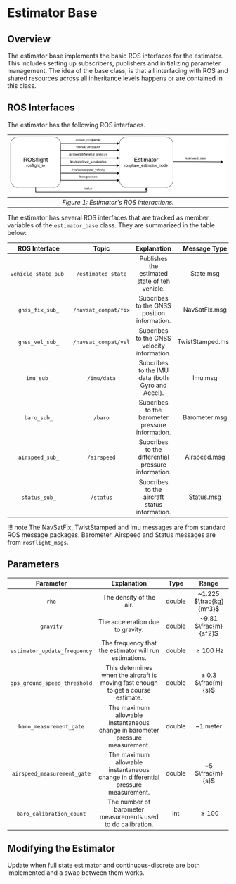 # Estimator Base

## Overview

The estimator base implements the basic ROS interfaces for the estimator.
This includes setting up subscribers, publishers and initializing parameter management.
The idea of the base class, is that all interfacing with ROS and shared resources across all inheritance levels happens or are contained in this class.

## ROS Interfaces

The estimator has the following ROS interfaces.

| ![Diagram of Estimator ROS Sensors](../../../assets/estimator_assets/estimator_ros_input_output.png "Estimator ROS Sensors") |
|:--:|
|*Figure 1: Estimator's ROS interactions.*|

The estimator has several ROS interfaces that are tracked as member variables of the `estimator_base` class.
They are summarized in the table below:

| ROS Interface | Topic | Explanation | Message Type |
|:------:|:-------:| :---: | :---: |
| <div style="white-space: nowrap;">`vehicle_state_pub_`<div> | `/estimated_state` | Publishes the estimated state of teh vehicle. | State.msg |
| <div style="white-space: nowrap;">`gnss_fix_sub_`<div> | `/navsat_compat/fix` | Subcribes to the GNSS position information. | NavSatFix.msg |
| <div style="white-space: nowrap;">`gnss_vel_sub_`<div> | `/navsat_compat/vel` | Subcribes to the GNSS velocity information. | TwistStamped.msg |
| <div style="white-space: nowrap;">`imu_sub_`<div> | `/imu/data` | Subcribes to the IMU data (both Gyro and Accel). | Imu.msg |
| <div style="white-space: nowrap;">`baro_sub_`<div> | `/baro` | Subcribes to the barometer pressure information. | Barometer.msg |
| <div style="white-space: nowrap;">`airspeed_sub_`<div> | `/airspeed` | Subcribes to the differential pressure information. | Airspeed.msg |
| <div style="white-space: nowrap;">`status_sub_`<div> | `/status` | Subcribes to the aircraft status information. | Status.msg |

!!! note 
    The NavSatFix, TwistStamped and Imu messages are from standard ROS message packages. Barometer, Airspeed and Status messages are from `rosflight_msgs`.

## Parameters

| **Parameter** | **Explanation** | **Type** | **Range** |
| :---: | :---: | :---: | :---: |
| `rho` | The density of the air. | double | ~1.225 $\frac{kg}{m^3}$ |
| `gravity` | The acceleration due to gravity. | double | ~9.81 $\frac{m}{s^2}$ |
| `estimator_update_frequency` | The frequency that the estimator will run estimations. | double | $\geq 100$ Hz |
| `gps_ground_speed_threshold` | This determines when the aircraft is moving fast enough to get a course estimate. | double | $\geq$ 0.3 $\frac{m}{s}$ |
| `baro_measurement_gate` | The maximum allowable instantaneous change in barometer pressure measurement. | double | ~1 meter |
| `airspeed_measurement_gate` | The maximum allowable instantaneous change in differential pressure measurement. | double | ~5 $\frac{m}{s}$ |
| `baro_calibration_count` | The number of barometer measurements used to do calibration. | int | $\geq 100$ |

## Modifying the Estimator

Update when full state estimator and continuous-discrete are both implemented and a swap between them works.


